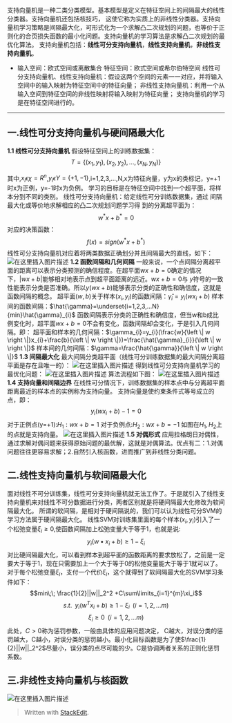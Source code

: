 

支持向量机是一种二类分类模型。基本模型是定义在特征空间上的间隔最大的线性分类器。支持向量机还包括核技巧， 这使它称为实质上的非线性分类器。支持向量机学习策略是间隔最大化，可形式化为一个求解凸二次规划的问题，也等价于正则化的合页损失函数的最小化问题。支持向量机的学习算法是求解凸二次规划的最优化算法。
支持向量机包括：**线性可分支持向量机**，**线性支持向量机**，**非线性支持向量机**。                          
  - 输入空间：欧式空间或离散集合
 特征空间：欧式空间或希尔伯特空间 
 线性可分支持向量机、线性支持向量机：假设这两个空间的元素一一对应，并将输入空间中的输入映射为特征空间中的特征向量；
非线性支持向量机：利用一个从输入空间到特征空间的非线性映射将输入映射为特征向量；
支持向量机的学习是在特征空间进行的。
*******
## 一.线性可分支持向量机与硬间隔最大化
**1.1 线性可分支持向量机**
假设特征空间上的训练数据集：
$$T=\left \{ (x_{1},y_{1}),(x_{2},y_{2}),...,(x_{N},y_{N}) \right \}$$

其中,$x_{i}\epsilon \chi =R^{n}$,$y_{i}\epsilon Y =\left \{ +1,-1 \right \}$,i=1,2,3,...,N,x为特征向量，y为x的类标记，y=+1时x为正例，y=-1时x为负例。
学习的目标是在特征空间中找到一个超平面，将样本分到不同的类别。
线性可分支持向量机：给定线性可分训练数据集，通过 间隔最大化或等价地求解相应的凸二次规划问题学习得 到的分离超平面为：
$$w^{*}x+b^{*} = 0$$
对应的决策函数：
$$f(x)=sign(w^{*}x+b^{*}) $$
线性可分支持向量机对应着将两类数据正确划分并且间隔最大的直线，如下：
![在这里插入图片描述](https://img-blog.csdnimg.cn/20190525152235706.png?x-oss-process=image/watermark,type_ZmFuZ3poZW5naGVpdGk,shadow_10,text_aHR0cHM6Ly9ibG9nLmNzZG4ubmV0L3UwMTIxMTcxNTM=,size_16,color_FFFFFF,t_70)
**1.2 函数间隔和几何间隔**
一般来说，一个点间隔分离超平面的距离可以表示分类预测的确信程度。在超平面$wx+b=0$确定的情况下，$\left | wx+b\right |$能够相对地表示点到超平面距离的远近。$wx+b=0$与 $y$符号的一致性能表示分类是否准确。所以$y(wx+b)$能够表示分类的正确性和确信度，这就是函数间隔的概念。
超平面$(w,b)$关于样本$(x_{i},y_{i})$的函数间隔：$\hat{\gamma}_{i}=y_{i}(wx_{i}+b)$
样本间的函数间隔：$\hat{\gamma}=\underset{i=1,2,3,...N}{min}\hat{\gamma}_{i}$
函数间隔表示分类的正确性和确信度，但当w和b成比例变化时，超平面$wx+b=0$不会有变化，函数间隔却会变化，于是引入几何间隔。即：
超平面和样本的几何间隔：$\gamma_{i}=y_{i}(\frac{w}{\left \| w \right \|}x_{i}+\frac{b}{\left \| w \right \|})=\frac{\hat{\gamma}_{i}}{\left \| w \right \|}$
样本间的几何间隔：$\gamma=\frac{\hat{\gamma}}{\left \| w \right \|}$
**1.3 间隔最大化**
最大间隔分类超平面（线性可分训练数据集的最大间隔分离超平面是存在且唯一的）：
![在这里插入图片描述](https://img-blog.csdnimg.cn/20190525160752674.png)
得到线性可分支持向量机学习的最优化问题：
![在这里插入图片描述](https://img-blog.csdnimg.cn/20190525160950837.png)
算法流程如下图：
![在这里插入图片描述](https://img-blog.csdnimg.cn/20190525161351228.png?x-oss-process=image/watermark,type_ZmFuZ3poZW5naGVpdGk,shadow_10,text_aHR0cHM6Ly9ibG9nLmNzZG4ubmV0L3UwMTIxMTcxNTM=,size_16,color_FFFFFF,t_70)
**1.4 支持向量和间隔边界**
在线性可分情况下，训练数据集的样本点中与分离超平面距离最近的样本点的实例称为支持向量。
支持向量是使约束条件式等号成立的点，即：
$$y_{i}(wx_{i}+b)-1=0$$
对于正例点(y=+1):$H_{1}:wx+b=1$
对于负例点:$H_{2}:wx+b=-1$
如图在$H_{1},H_{2}$上的点就是支持向量。
![在这里插入图片描述](https://img-blog.csdnimg.cn/20190525163612391.png?x-oss-process=image/watermark,type_ZmFuZ3poZW5naGVpdGk,shadow_10,text_aHR0cHM6Ly9ibG9nLmNzZG4ubmV0L3UwMTIxMTcxNTM=,size_16,color_FFFFFF,t_70)
**1.5 对偶形式**
应用拉格朗日对偶性，通过求解对偶问题来获得原始问题的最优解，这就是对偶算法。优点有二：1.对偶问题往往更容易求解；2.自然引入核函数，进而推广到非线性分类问题。
## 二.线性支持向量机与软间隔最大化
面对线性不可分训练集，线性可分支持向量机就无法工作了。于是就引入了线性支持向量机来对线性不可分数据进行分类，两者区别就是将硬间隔最大化修改为软间隔最大化。
所谓的软间隔，是相对于硬间隔说的，我们可以认为线性可分SVM的学习方法属于硬间隔最大化。
线性SVM对训练集里面的每个样本$(x_{i},y_{i})$引入了一个松弛变量$ξ_{i}≥0$,使函数间隔加上松弛变量大于等于1，也就是说:
$$y_i(w\bullet x_i +b) \geq 1- \xi_i$$
对比硬间隔最大化，可以看到样本到超平面的函数距离的要求放松了，之前是一定要大于等于1，现在只需要加上一个大于等于0的松弛变量能大于等于1就可以了。对于每个松弛变量$ξ_{i}$，支付一个代价$ξ_{i}$，这个就得到了软间隔最大化的SVM学习条件如下：
$$min\;\; \frac{1}{2}||w||_2^2 +C\sum\limits_{i=1}^{m}\xi_i$$$$s.t.  \;\; y_i(w^Tx_i + b)  \geq 1 - \xi_i \;\;(i =1,2,...m)$$$$\xi_i \geq 0 \;\;(i =1,2,...m)$$此处，$C>0$称为惩罚参数，一般由具体的应用问题决定，  C越大，对误分类的惩罚越大，C越小，对误分类的惩罚越小。最小化目标函数是为了使$\frac{1}{2}||w||_2^2$尽量小，误分类的点尽可能的少。C是协调两者关系的正则化惩罚系数。
## 三.非线性支持向量机与核函数

![在这里插入图片描述](https://img-blog.csdnimg.cn/20190525104039715.jpg?x-oss-process=image/watermark,type_ZmFuZ3poZW5naGVpdGk,shadow_10,text_aHR0cHM6Ly9ibG9nLmNzZG4ubmV0L3UwMTIxMTcxNTM=,size_16,color_FFFFFF,t_70)

> Written with [StackEdit](https://stackedit.io/).
